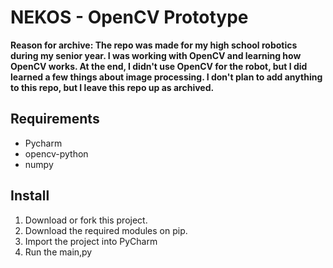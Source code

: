 # NEKOS - OpenCV Prototype
**Reason for archive: The repo was made for my high school robotics during my senior year. I was working with OpenCV and learning how OpenCV works. At the end, I didn't use OpenCV for the robot, but I did learned a few things about image processing. I don't plan to add anything to this repo, but I leave this repo up as archived.**

## Requirements
* Pycharm
* opencv-python
* numpy

## Install
1. Download or fork this project.
2. Download the required modules on pip.
3. Import the project into PyCharm
4. Run the main,py
